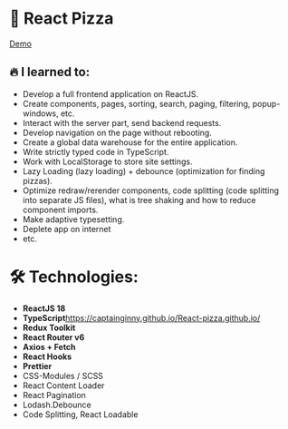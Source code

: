 # 🍕 React Pizza

[Demo](https://captainginny.github.io/React-pizza.github.io/)

## 🔥 I learned to:

- Develop a full frontend application on ReactJS.
- Create components, pages, sorting, search, paging, filtering, popup-windows, etc.
- Interact with the server part, send backend requests.
- Develop navigation on the page without rebooting.
- Create a global data warehouse for the entire application.
- Write strictly typed code in TypeScript.
- Work with LocalStorage to store site settings.
- Lazy Loading (lazy loading) + debounce (optimization for finding pizzas).
- Optimize redraw/rerender components, code splitting (code splitting into separate JS files), what is tree shaking and how to reduce component imports.
- Make adaptive typesetting.
- Deplete app on internet
- etc.

# 🛠 Technologies:

- **ReactJS 18**
- **TypeScript**https://captainginny.github.io/React-pizza.github.io/
- **Redux Toolkit**
- **React Router v6**
- **Axios + Fetch**
- **React Hooks**
- **Prettier**
- CSS-Modules / SCSS
- React Content Loader
- React Pagination
- Lodash.Debounce
- Code Splitting, React Loadable
